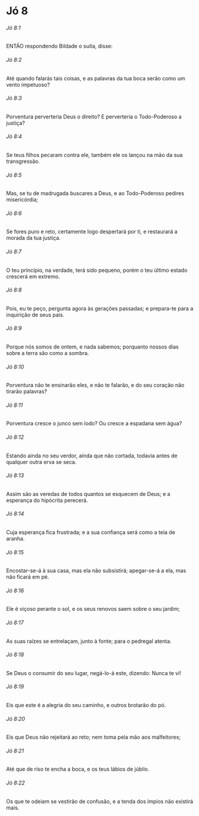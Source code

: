 # Jó 8

###### Jó 8:1

ENTÃO respondendo Bildade o suíta, disse:

###### Jó 8:2

Até quando falarás tais coisas, e as palavras da tua boca serão como um vento impetuoso?

###### Jó 8:3

Porventura perverteria Deus o direito? E perverteria o Todo-Poderoso a justiça?

###### Jó 8:4

Se teus filhos pecaram contra ele, também ele os lançou na mão da sua transgressão.

###### Jó 8:5

Mas, se tu de madrugada buscares a Deus, e ao Todo-Poderoso pedires misericórdia;

###### Jó 8:6

Se fores puro e reto, certamente logo despertará por ti, e restaurará a morada da tua justiça.

###### Jó 8:7

O teu princípio, na verdade, terá sido pequeno, porém o teu último estado crescerá em extremo.

###### Jó 8:8

Pois, eu te peço, pergunta agora às gerações passadas; e prepara-te para a inquirição de seus pais.

###### Jó 8:9

Porque nós somos de ontem, e nada sabemos; porquanto nossos dias sobre a terra são como a sombra.

###### Jó 8:10

Porventura não te ensinarão eles, e não te falarão, e do seu coração não tirarão palavras?

###### Jó 8:11

Porventura cresce o junco sem lodo? Ou cresce a espadana sem água?

###### Jó 8:12

Estando ainda no seu verdor, ainda que não cortada, todavia antes de qualquer outra erva se seca.

###### Jó 8:13

Assim são as veredas de todos quantos se esquecem de Deus; e a esperança do hipócrita perecerá.

###### Jó 8:14

Cuja esperança fica frustrada; e a sua confiança será como a teia de aranha.

###### Jó 8:15

Encostar-se-á à sua casa, mas ela não subsistirá; apegar-se-á a ela, mas não ficará em pé.

###### Jó 8:16

Ele é viçoso perante o sol, e os seus renovos saem sobre o seu jardim;

###### Jó 8:17

As suas raízes se entrelaçam, junto à fonte; para o pedregal atenta.

###### Jó 8:18

Se Deus o consumir do seu lugar, negá-lo-á este, dizendo: Nunca te vi!

###### Jó 8:19

Eis que este é a alegria do seu caminho, e outros brotarão do pó.

###### Jó 8:20

Eis que Deus não rejeitará ao reto; nem toma pela mão aos malfeitores;

###### Jó 8:21

Até que de riso te encha a boca, e os teus lábios de júbilo.

###### Jó 8:22

Os que te odeiam se vestirão de confusão, e a tenda dos ímpios não existirá mais.

